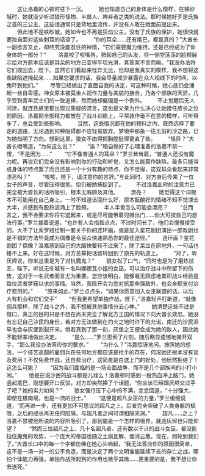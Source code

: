 　　这让洛嘉的心顿时往下一沉。
　　她也知道自己的身体是什么模样，在铁砂城时，她就没少听过狼形怪物、半兽人、神弃者之类的说法。那时候她好歹是氏族之首的三公主，这些话通常只是背地里流传，并没有人敢在她面前提出来。
　　但此地不是铁砂城，她如今也不再是狂焰公主，没有了氏族的保护，她很快就要独自面对这些刺耳的话语了。
　　“你的耳朵……还有尾巴，都是真的？”大酋长一副欲言又止，却终究没能忍住的神情，“它们需要魔力维持，还是已经成为了你身体的一部分？”
　　洛嘉咬了咬嘴唇，掀起自己的头发，将一侧空荡荡的脸颊展示给对方原本应该是耳朵的地方已变得平坦光滑，其答案不言而喻。“我没办法将它们收回去，陛下。虽然它们看起来怪异无比，但却是我真实的模样，我不想将这些缺陷遮掩起来……如果您要求的话，我会尽量减少暴露在众人视线下的时间，以免吓到他们。”
　　尽管已经做出了直面自我的决定，可这种时候，她心底仍会涌起一丝自卑感。神女原本被莫金人视作力量与美貌的接合，乃各个部族的天骄，几乎受到青年武士们的一致追捧，然而她却偏偏是一个例外。
　　不止觉醒后无人问津，就连氏族里都出现过质疑的流言，这也是父亲为什么决心让她接任族长之位的原因。洛嘉把全部精力都放在了战斗训练上，平常装作毫不在意的模样，可听得多了，总会受到些影响。
　　当然，这些情况都在她的预料之内，既然选择了要走的道路，无论遇到何种阻碍都不应轻易放弃。梦境中那条一往无前的沙之路，已为她指明了方向。想到这里，狼女不由得把胸膛挺得更直了些。
　　“怪异？”大酋长咂嘴道，“为何这么说？”
　　“诶？”暗自做好了心理准备的洛嘉不禁一愣，“不是因为……”
　　“它不像普通人的耳朵？”罗兰耸耸肩，“普通人还没有魔力呢。再说它们完全没有影响到你的行动和听觉，又怎么能算作缺陷，最多只能当成身体的特点罢了而且还是一个十分有趣的特点，你不觉得，这双耳朵看起来非常漂亮吗？”
　　“咳咳，陛下，请注意你的言辞。”与此同时，对方身后传来了一位女子的声音，尽管压得很低，但仍被她捕捉到了。
　　不过洛嘉此时的注意力已完全被大酋长的话所吸引，根本无暇顾及其他。
　　漂亮？
　　她觉得这个词根本不可能用在自己身上，一时不知道该回什么好，原本酝酿好的情绪不知不觉泄去大半，并感到有股热流涌上了脸颊。
　　半人半兽怎么可能会漂亮？
　　“总而言之，我不会要求你将它遮起来，或是尽可能带着兜帽出门……你大可按自己的想法行事。”罗兰接着说道，“也许有人会指指点点，不过时间长了，他们会慢慢接受的。大不了让索罗娅绘制一套关于你的连环画，或是加入星花剧团演出一部戏剧也是不错的方法毕竟成为偶像是令民众快速熟悉你的最佳途径。”
　　连环画？星花剧团？偶像？洛嘉感到自己的大脑快要转不过来了，除了呆立在原地外，一句话也接不上来。好在这时候，对方总算把话题转回到了原先的轨道上。
　　“对了，听灰烬说，你来这里是为了对抗魔鬼？”
　　狼女松了口气，“同时也是为了磨炼技艺，陛下。听说无冬城有一名叫娜娜瓦小姐的女巫，可以治疗战斗中所留下的伤势，这对于一名武者而言尤为重要。您应该明白，能够毫无顾虑地累积战斗经验是每位武者梦寐以求的事情。当然，我除开会为您对抗那些强敌外，也会全额支付治疗费用的。”
　　“原来如此，”罗兰点点头，“如果你愿意加入女巫联盟的话，以后大有机会和它们交手”
　　“但我更希望单独作战，陛下，”洛嘉轻声打断道，“就像佣兵那样，除了战斗之外，我不想被其他事情分去心神。”
　　她清楚这些不过是借口，真正的目的只是不想在尚未完全了解北方王国的情况下向大酋长效忠。她没有忘记自己沙民的身份，若对方无法做到在灼火之地时许下的允诺，南迁的沙民迟早也会与灰堡割裂开来，倘若真到了那一刻，灰堡之王便会成为她的敌人，因此她不能轻率地做出决定。
　　“是么……”罗兰思索了片刻，随后略显遗憾地摊开双手，“那么我没办法答应你的要求。”
　　“为什么？”洛嘉惊讶地问。按照她的想法，一个技艺高超的雇佣兵在任何地方都应该是抢手的存在，何况她还根本没有谈及费用！不仅免费作战，还自费治疗，这简直是白送上门的好处，他居然拒绝了！这怎么可能？
　　“因为我们面临的是一场全面战争，而不是几个部族间的小打小闹。”
　　他是在说沙民的战斗都是儿戏么！洛嘉顿时感到一股热血冲上脑门，她竖起尾巴，刚想要开口反驳，对方却突然换了个话题，“你应该已经跟灰烬交过手了吧？她的实力如何？”
　　狼女强行压下心中的不满，忿忿回道，“十分强大，即使在极南境，也是一流的战士。”
　　“这便是超凡女巫的力量，”罗兰缓缓说道，“而再进一步，还有更加不可思议的超凡之上。后者完全突破了人类身躯的极限，之后的成长再无任何阻隔，与超凡者之间可谓相隔天渊。”
　　超凡……之上？洛嘉不禁被他所说的内容所吸引了，那到底是一个怎样的境界，就连灰烬也只能仰望？
　　“然而三位超凡之上、几十名超凡者、还有数以千计的战斗女巫，都没能挡住魔鬼的攻势，一个庞大的帝国也随之土崩瓦解、烟消云散。现在，则轮到我们了。”大酋长口中的每一个字都仿佛在她心头响起，“我无法答应你的原因很简单，这不是一场一对一的公平角逐，而是决定了两个文明谁能延续下去的存亡之战。哪怕个体能力再强，单独作战所起到的作用也微乎其微……更重要的是，我不想让你去送死。”